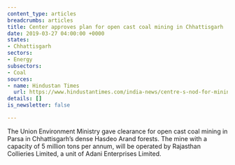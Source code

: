 ```yaml
---
content_type: articles
breadcrumbs: articles
title: Center approves plan for open cast coal mining in Chhattisgarh
date: 2019-03-27 04:00:00 +0000
states:
- Chhattisgarh
sectors:
- Energy
subsectors:
- Coal
sources:
- name: Hindustan Times
  url: https://www.hindustantimes.com/india-news/centre-s-nod-for-mining-in-170khectares-of-forest/story-F60Pb7W8ybegHntaQ9YBwK.html
details: []
is_newsletter: false

---
```

The Union Environment Ministry gave clearance for open cast coal mining in Parsa in Chhattisgarh’s dense Hasdeo Arand forests. The mine with a capacity of 5 million tons per annum, will be operated by Rajasthan Collieries Limited, a unit of Adani Enterprises Limited.
